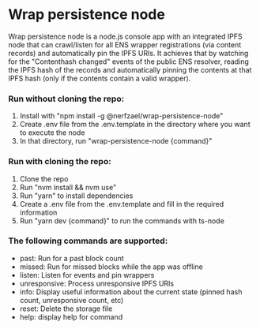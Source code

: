 # Wrap persistence node

Wrap persistence node is a node.js console app with an integrated IPFS node that can crawl/listen for all ENS wrapper registrations (via content records) and automatically pin the IPFS URIs.
It achieves that by watching for the "Contenthash changed" events of the public ENS resolver, reading the IPFS hash of the records and automatically pinning the contents at that IPFS hash (only if the contents contain a valid wrapper).

### Run without cloning the repo:
1. Install with "npm install -g @nerfzael/wrap-persistence-node"
2. Create .env file from the .env.template in the directory where you want to execute the node
3. In that directory, run "wrap-persistence-node {command}"

### Run with cloning the repo:
1. Clone the repo
2. Run "nvm install && nvm use"
3. Run "yarn" to install dependencies
4. Create a .env file from the .env.template and fill in the required information
5. Run "yarn dev {command}" to run the commands with ts-node

### The following commands are supported:
- past:  Run for a past block count
- missed:          Run for missed blocks while the app was offline
- listen:          Listen for events and pin wrappers
- unresponsive:    Process unresponsive IPFS URIs
- info:            Display useful information about the current state (pinned hash count, unresponsive count, etc)
- reset:           Delete the storage file
- help:  display help for command
